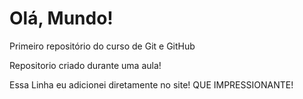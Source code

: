 # Olá, Mundo!
 Primeiro repositório do curso de Git e GitHub

 Repositorio criado durante uma aula!

Essa Linha eu adicionei diretamente no site! QUE IMPRESSIONANTE!
